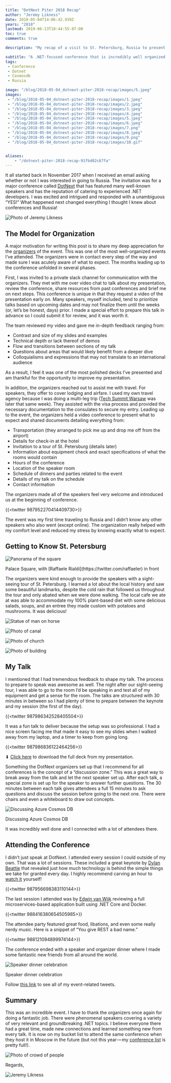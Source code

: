```yaml
---
title: "DotNext Piter 2018 Recap"
author: "Jeremy Likness"
date: 2018-05-04T14:06:42.939Z
years: "2018"
lastmod: 2019-06-13T10:44:55-07:00
toc: true
comments: true

description: "My recap of a visit to St. Petersburg, Russia to present Explore the Azure Cosmos DB at the DotNext conference. Includes video and slides."

subtitle: "A .NET-focused conference that is incredibly well organized and valuable to attend."
tags:
 - Conference 
 - Dotnet 
 - Cosmosdb 
 - Russia 

image: "/blog/2018-05-04_dotnext-piter-2018-recap/images/5.jpeg" 
images:
 - "/blog/2018-05-04_dotnext-piter-2018-recap/images/1.jpeg" 
 - "/blog/2018-05-04_dotnext-piter-2018-recap/images/2.jpeg" 
 - "/blog/2018-05-04_dotnext-piter-2018-recap/images/3.jpeg" 
 - "/blog/2018-05-04_dotnext-piter-2018-recap/images/4.jpeg" 
 - "/blog/2018-05-04_dotnext-piter-2018-recap/images/5.jpeg" 
 - "/blog/2018-05-04_dotnext-piter-2018-recap/images/6.jpeg" 
 - "/blog/2018-05-04_dotnext-piter-2018-recap/images/7.png" 
 - "/blog/2018-05-04_dotnext-piter-2018-recap/images/8.jpeg" 
 - "/blog/2018-05-04_dotnext-piter-2018-recap/images/9.png" 
 - "/blog/2018-05-04_dotnext-piter-2018-recap/images/10.gif" 


aliases:
    - "/dotnext-piter-2018-recap-91fbd02c67fa"
---
```


It all started back in November 2017 when I received an email asking whether or not I was interested in going to Russia. The invitation was for a major conference called [DotNext](https://dotnext-piter.ru/en/) that has featured many well-known speakers and has the reputation of catering to experienced .NET developers. I was excited and intrigued and responded with a unambiguous “YES!” What happened next changed everything I thought I knew about conferences and Russia!

![Photo of Jeremy Likness](/blog/2018-05-04_dotnext-piter-2018-recap/images/1.jpeg)

## The Model for Organization

A major motivation for writing this post is to share my deep appreciation for the [organizers](https://dotnext-piter.ru/en/organizers/) of the event. This was one of the most well-organized events I’ve attended. The organizers were in contact every step of the way and made sure I was acutely aware of what to expect. The months leading up to the conference unfolded in several phases.

First, I was invited to a private slack channel for communication with the organizers. They met with me over video chat to talk about my presentation, review the conference, share resources from past conferences and brief me on next steps. This conference is unique in that they request a video of the presentation early on. Many speakers, myself included, tend to prioritize talks based on upcoming dates and may not finalize them until the weeks (or, let’s be honest, days) prior. I made a special effort to prepare this talk in advance so I could submit it for review, and it was worth it.

The team reviewed my video and gave me in-depth feedback ranging from:

* Contrast and size of my slides and examples
* Technical depth or lack thereof of demos
* Flow and transitions between sections of my talk
* Questions about areas that would likely benefit from a deeper dive
* Colloquialisms and expressions that may not translate to an international audience

As a result, I feel it was one of the most polished decks I’ve presented and am thankful for the opportunity to improve my presentation.

In addition, the organizers reached out to assist me with travel. For speakers, they offer to cover lodging and airfare. I used my own travel agency because I was doing a multi-leg trip ([Tech Summit Warsaw](https://twitter.com/i/moments/990597470366437376) was later that same week). They assisted with the visa process and provided the necessary documentation to the consulates to secure my entry. Leading up to the event, the organizers held a video conference to present what to expect and shared documents detailing everything from:

* Transportation (they arranged to pick me up and drop me off from the airport)
* Details for check-in at the hotel
* Invitation to a tour of St. Petersburg (details later)
* Information about equipment check and exact specifications of what the rooms would contain
* Hours of the conference
* Location of the speaker room
* Schedule of dinners and parties related to the event
* Details of my talk on the schedule
* Contact information

The organizers made all of the speakers feel very welcome and introduced us at the beginning of conference.

{{<twitter 987952270414409730>}}

The event was my first time traveling to Russia and I didn’t know any other speakers who also went (except online). The organization really helped with my comfort level and reduced my stress by knowing exactly what to expect.

## Getting to Know St. Petersburg

![Panorama of the square](/blog/2018-05-04_dotnext-piter-2018-recap/images/2.jpeg)
<figcaption>Palace Square, with [Raffaele Rialdi](https://twitter.com/raffaeler) in front</figcaption>

The organizers were kind enough to provide the speakers with a sight-seeing tour of St. Petersburg. I learned a lot about the local history and saw some beautiful landmarks, despite the cold rain that followed us throughout the tour and only abated when we were done walking. The local cafe we ate at was able to accommodate my 100% plant-based diet with some delicious salads, soups, and an entree they made custom with potatoes and mushrooms. It was delicious!

![Statue of man on horse](/blog/2018-05-04_dotnext-piter-2018-recap/images/3.jpeg)

![Photo of canal](/blog/2018-05-04_dotnext-piter-2018-recap/images/4.jpeg)

![Photo of church](/blog/2018-05-04_dotnext-piter-2018-recap/images/5.jpeg)

![Photo of building](/blog/2018-05-04_dotnext-piter-2018-recap/images/6.jpeg)

## My Talk

I mentioned that I had tremendous feedback to shape my talk. The process to prepare to speak was awesome as well. The night after our sight-seeing tour, I was able to go to the room I’d be speaking in and test all of my equipment and get a sense for the room. The talks are structured with 30 minutes in between so I had plenty of time to prepare between the keynote and my session (the first of the day).

{{<twitter 987986342528405504>}}

It was a fun talk to deliver because the setup was so professional. I had a nice screen facing me that made it easy to see my slides when I walked away from my laptop, and a timer to keep from going long.

{{<twitter 987986836122464256>}}

⬇ [Click here](https://jlikme.blob.core.windows.net/presentations/cosmosdb-dotnext.pptx) to download the full deck from my presentation.

Something the DotNext organizers set up that I recommend for all conferences is the concept of a “discussion zone.” This was a great way to break away from the talk and let the next speaker set up. After each talk, a special zone is set up for the speaker to answer further questions. The 30 minutes between each talk gives attendees a full 15 minutes to ask questions and discuss the session before going to the next one. There were chairs and even a whiteboard to draw out concepts.

![Discussing Azure Cosmos DB](/blog/2018-05-04_dotnext-piter-2018-recap/images/7.png)
<figcaption>Discussing Azure Cosmos DB</figcaption>

It was incredibly well done and I connected with a lot of attendees there.

## Attending the Conference

I didn’t just speak at DotNext. I attended every session I could outside of my own. That was a lot of sessions. These included a great keynote by [Dylan Beattie](https://twitter.com/dylanbeattie) that revealed just how much technology is behind the simple things we take for granted every day. I highly recommend carving an hour to <i class="fab fa-youtube"></i> [watch it](https://youtu.be/M5edtzCNACE?t=56m52s) yourself!

{{<twitter 987956698383110144>}}

The last session I attended was by [Edwin van Wijk](https://twitter.com/evanwijk) reviewing a full microservices-based application built using .NET Core and Docker.

{{<twitter 988416380654505985>}}

The attendee party featured great food, libations, and even some really nerdy music. Here is a snippet of “You give REST a bad name.”

{{<twitter 988121094899974144>}}

The conference ended with a speaker and organizer dinner where I made some fantastic new friends from all around the world.

![Speaker dinner celebration](/blog/2018-05-04_dotnext-piter-2018-recap/images/8.jpeg)
<figcaption>Speaker dinner celebration</figcaption>

Follow <i class="fab fa-twitter"></i> [this link](https://twitter.com/i/moments/988001827013709824) to see all of my event-related tweets.

## Summary

This was an incredible event. I have to thank the organizers once again for doing a fantastic job. There were phenomenal speakers covering a variety of very relevant and groundbreaking .NET topics. I believe everyone there had a great time, made new connections and learned something new from every talk. It is now on my bucket list to attend the same conference when they host it in Moscow in the future (but not this year — my [conference list](/upcoming-talks-eaf27ff8a3a7) is pretty full!).

![Photo of crowd of people](/blog/2018-05-04_dotnext-piter-2018-recap/images/9.png)

Regards,

![Jeremy Likness](/blog/2018-05-04_dotnext-piter-2018-recap/images/10.gif)
